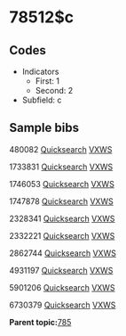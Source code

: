 # 78512$c

## Codes

-   Indicators
    -   First: 1
    -   Second: 2
-   Subfield: c

## Sample bibs

480082 [Quicksearch](https://search.library.yale.edu/catalog/480082) [VXWS](http://prodorbis.library.yale.edu:7014/vxws/GetHoldingsService?bibId=480082)

1733831 [Quicksearch](https://search.library.yale.edu/catalog/1733831) [VXWS](http://prodorbis.library.yale.edu:7014/vxws/GetHoldingsService?bibId=1733831)

1746053 [Quicksearch](https://search.library.yale.edu/catalog/1746053) [VXWS](http://prodorbis.library.yale.edu:7014/vxws/GetHoldingsService?bibId=1746053)

1747878 [Quicksearch](https://search.library.yale.edu/catalog/1747878) [VXWS](http://prodorbis.library.yale.edu:7014/vxws/GetHoldingsService?bibId=1747878)

2328341 [Quicksearch](https://search.library.yale.edu/catalog/2328341) [VXWS](http://prodorbis.library.yale.edu:7014/vxws/GetHoldingsService?bibId=2328341)

2332221 [Quicksearch](https://search.library.yale.edu/catalog/2332221) [VXWS](http://prodorbis.library.yale.edu:7014/vxws/GetHoldingsService?bibId=2332221)

2862744 [Quicksearch](https://search.library.yale.edu/catalog/2862744) [VXWS](http://prodorbis.library.yale.edu:7014/vxws/GetHoldingsService?bibId=2862744)

4931197 [Quicksearch](https://search.library.yale.edu/catalog/4931197) [VXWS](http://prodorbis.library.yale.edu:7014/vxws/GetHoldingsService?bibId=4931197)

5901206 [Quicksearch](https://search.library.yale.edu/catalog/5901206) [VXWS](http://prodorbis.library.yale.edu:7014/vxws/GetHoldingsService?bibId=5901206)

6730379 [Quicksearch](https://search.library.yale.edu/catalog/6730379) [VXWS](http://prodorbis.library.yale.edu:7014/vxws/GetHoldingsService?bibId=6730379)

**Parent topic:**[785](../../tags/785/785.md)

